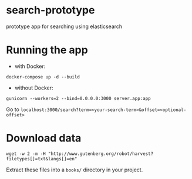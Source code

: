 # search-prototype
prototype app for searching using elasticsearch

# Running the app

- with Docker:

 `docker-compose up -d --build`

- without Docker:

 `gunicorn --workers=2 --bind=0.0.0.0:3000 server.app:app`
 
 Go to `localhost:3000/search?term=<your-search-term>&offset=<optional-offset>`
 
# Download data
 
`wget -w 2 -m -H "http://www.gutenberg.org/robot/harvest?filetypes[]=txt&langs[]=en"`

Extract these files into a `books/` directory in your project.
 
